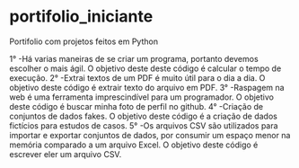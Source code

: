 # portifolio_iniciante
Portifolio com projetos feitos em Python

1° -Há varias maneiras de se criar um programa, portanto devemos escolher o mais ágil. O objetivo deste deste código é calcular o tempo de execução.
2° -Extrai textos de um PDF é muito útil para o dia a dia. O objetivo deste código é extrair texto do arquivo em PDF.
3° -Raspagem na web é uma ferramenta imprescindível para um programador. O objetivo deste código é buscar minha foto de perfil no github.
4° -Criação de conjuntos de dados fakes. O objetivo deste código é a criação de dados fictícios para estudos de casos.
5° -Os arquivos CSV são utilizados para importar e exportar conjuntos de dados, por consumir um espaço menor na memória comparado a um arquivo Excel. O objetivo deste código é escrever eler um arquivo CSV.
